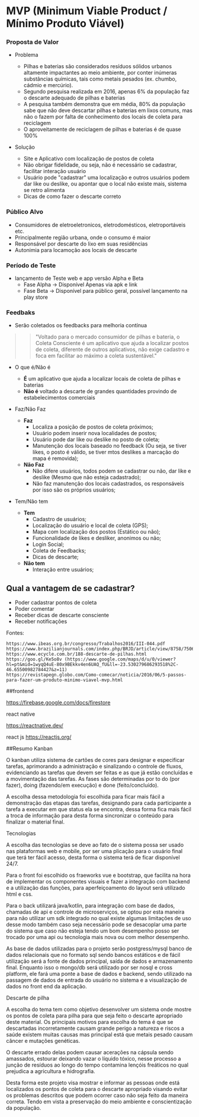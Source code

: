 # MVP (Minimum Viable Product / Mínimo Produto Viável)

### Proposta de Valor

* Problema
    - Pilhas e baterias são considerados resíduos sólidos urbanos altamente impactantes ao meio ambiente, por conter inúmeras substâncias químicas, tais como metais pesados (ex. chumbo, cádmio e mercúrio).
    - Segundo pesquisa realizada em 2016, apenas 6% da população faz o descarte adequado de pilhas e baterias
    - A pesquisa também demonstra que em média, 80% da população sabe que não deve descartar pilhas e baterias em lixos comuns, mas não o fazem por falta de conhecimento dos locais de coleta para reciclagem
    - O aproveitamente de reciclagem de pilhas e baterias é de quase 100%

* Solução
    - Site e Aplicativo com localização de postos de coleta
    - Não obrigar fidelidade, ou seja, não é necessário se cadastrar, facilitar interação usuário
    - Usuário pode "cadastrar" uma localização e outros usuários podem dar like ou deslike, ou apontar que o local não existe mais, sistema se retro alimenta
    - Dicas de como fazer o descarte correto

### Público Alvo

* Consumidores de eletroeletronicos, eletrodomésticos, eletroportáveis etc.
* Principalmente região urbana, onde o consumo é maior
* Responsável por descarte do lixo em suas residências
* Autonimia para locamoção aos locais de descarte


### Período de Teste

* lançamento de Teste web e app versão Alpha e Beta
    - Fase Alpha -> Disponível Apenas via apk e link
    - Fase Beta -> Disponível para público geral, possível lançamento na play store

### Feedbaks

* Serão coletados os feedbacks para melhoria contínua

>> "Voltado para o mercado consumidor de pilhas e bateria, o Coleta Consciente é um aplicativo que ajuda a localizar postos de coleta, diferente de outros aplicativos, não exige cadastro e foca em facilitar ao máximo a coleta sustentável."

* O que é/Não é
  - <b>É</b> um aplicativo que ajuda a localizar locais de coleta de pilhas e baterias
  - <b>Não é</b> voltado a descarte de grandes quantidades provindo de estabelecimentos comerciais

* Faz/Não Faz
  - <b>Faz</b>
    * Localiza a posição de postos de coleta próximos;
    * Usuário podem inserir nova localidades de postos;
    * Usuário pode dar like ou deslike no posto de coleta;
    * Manutenção dos locais baseado no feedback (Ou seja, se tiver likes, o posto é válido, se tiver mtos deslikes a marcação do mapa é removida);
  - <b>Não Faz</b>
    * Não difere usuários, todos podem se cadastrar ou não, dar like e deslike (Mesmo que não esteja cadastrado);
    * Não faz manutenção dos locais cadastrados, os responsáveis por isso são os próprios usuários;

* Tem/Não tem
  - <b>Tem</b>
    * Cadastro de usuários;
    * Localização do usuário e local de coleta (GPS);
    * Mapa com localização dos postos (Estático ou não);
    * Funcionalidade de likes e desliker, anonimos ou não;
    * Login Social;
    * Coleta de Feedbacks;
    * Dicas de descarte;
  - <b>Não tem</b>
    * Interação entre usuários;


## Qual a vantagem de se cadastrar?
* Poder cadastrar pontos de coleta
* Poder comentar
* Receber dicas de descarte consciente
* Receber notificações



Fontes:

    https://www.ibeas.org.br/congresso/Trabalhos2016/III-044.pdf
    https://www.brazilianjournals.com/index.php/BRJD/article/view/8758/7506
    https://www.ecycle.com.br/188-descarte-de-pilhas.html
    https://goo.gl/Ke5o8v (https://www.google.com/maps/d/u/0/viewer?hl=pt&mid=1wyqQ4uE-80x9BEkkv4en6UAQ_fU&ll=-23.530279686293518%2C-46.65500982784427&z=11)
    https://revistapegn.globo.com/Como-comecar/noticia/2016/06/5-passos-para-fazer-um-produto-minimo-viavel-mvp.html



##frontend 

https://firebase.google.com/docs/firestore

react native 

https://reactnative.dev/

react js
https://reactjs.org/


##Resumo
Kanban

O kanban utiliza sistema de cartões de cores para designar e especificar tarefas, aprimorando a administração e sinalizando o controle de fluxos, evidenciando as tarefas que devem ser feitas e as que já estão concluídas e a movimentação das tarefas. As fases são determinadas por to do (por fazer), doing (fazendo/em execução) e done (feito/concluído). 

A escolha dessa metodologia foi escolhida para ficar mais fácil a demonstração das etapas das tarefas, designando para cada participante a tarefa a executar em que status ela se encontra, dessa forma fica mais fácil a troca de informação para desta forma sincronizar o conteúdo para finalizar o material final.


Tecnologias

A escolha das tecnologias se deve ao fato de o sistema possa ser usado nas plataformas web e mobile, por ser uma plicação para o usuário final  que terá ter fácil acesso, desta forma o sistema terá de ficar disponível 24/7. 

Para o front foi escolhido os fraeworks vue e bootstrap, que facilita na hora de implementar os componentes visuais e fazer a integração com backend e a utilização das funções, para aperfeiçoamento do layout será utilizado html e css.

Para o back utilizará java/kotlin, para integração com base de dados, chamadas de api e controle de microserviços, se optou por esta maneira para não utilizar um sdk integrado no qual existe algumas limitações de uso desse modo também caso seja necessário pode se desacoplar uma parte do sistema que caso não esteja tendo um bom desempenho posso ser trocado por uma api ou tecnologia mais nova ou com melhor desempenho.

As base de dados utilizadas para o projeto serão postgress/mysql banco de dados relacionais que no formato sql sendo bancos estáticos e de fácil utilização será a fonte de dados principal, saída de dados e armazenamento final. Enquanto isso o mongo/db será utilizado por ser nosql e cross platform, ele fará uma ponte a base de dados e backend, sendo utilizado na passagem de dados de entrada do usuário no sistema e a visualização de dados no front end da aplicação.



Descarte de pilha 

A escolha do tema tem como objetivo desenvolver um sistema onde mostre os pontos de coleta para pilha para que seja feito o descarte apropriado deste material. Os principais motivos para escolha do tema é que se descartadas incorretamente causam grande perigo a natureza e riscos a saúde existem muitas causas mas principal está que metais pesado causam câncer e mutações genéticas. 

O descarte errado delas podem causar acerações na cápsula sendo amassados, estourar deixando vazar o líquido tóxico, nesse processo a junção de resíduos ao longo do tempo contamina lençóis freáticos no qual prejudica a agricultura e hidrografia. 

 Desta forma este projeto visa mostrar e informar as pessoas onde está localizados os pontos de coleta para o descarte apropriado visando evitar os problemas descritos que podem ocorrer caso não seja feito da maneira correta. Tendo em vista a preservação do meio ambiente e conscientização da população.

